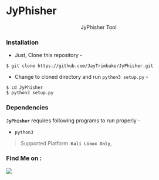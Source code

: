 # JyPhisher

<p align="center">JyPhisher Tool</p>



### Installation

- Just, Clone this repository -
```
$ git clone https://github.com/JayTrimbake/JyPhisher.git
```

- Change to cloned directory and run `python3 setup.py` -
```
$ cd JyPhisher
$ python3 setup.py
```


### Dependencies

**`JyPhisher`** requires following programs to run properly - 
- `python3`

> Supported Platform :**`Kali Linux Only`**,

### Find Me on :
<p align="left">
  <a href="https://github.com/JayTrimbake" target="_blank"><img src="https://img.shields.io/badge/Github-Jaytrimbake-green?style=for-the-badge&logo=github"></a>
  <a href="https://www.instagram.com/_.jay.___14" target="_blank"><img src="https://img.shields.io/badge/IG-%40_.jay.___14-blue?style=for-the-badge&

